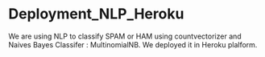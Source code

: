 # Deployment_NLP_Heroku
We are using NLP to classify SPAM or HAM using countvectorizer and Naives Bayes Classifer : MultinomialNB. We deployed it in Heroku plalform.
